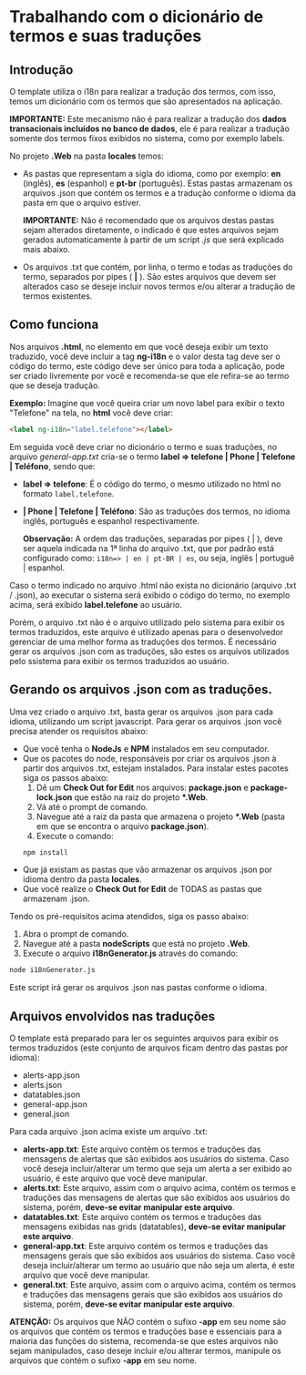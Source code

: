 # Trabalhando com o dicionário de termos e suas traduções
## Introdução
O template utiliza o i18n para realizar a tradução dos termos, com isso, temos um dicionário com os termos que são apresentados na aplicação.

**IMPORTANTE:** Este mecanismo não é para realizar a tradução dos __dados transacionais incluídos no banco de dados__, ele é para realizar a tradução somente dos termos fixos exibidos no sistema, como por exemplo labels.

No projeto **.Web** na pasta **locales** temos:
- As pastas que representam a sigla do idioma, como por exemplo: **en** (inglês), **es** (espanhol) e **pt-br** (português). Estas pastas armazenam os arquivos .json que contém os termos e a tradução conforme o idioma da pasta em que o arquivo estiver.

  **IMPORTANTE:** Não é recomendado que os arquivos destas pastas sejam alterados diretamente, o indicado é que estes arquivos sejam gerados automaticamente à partir de um script *.js* que será explicado mais abaixo.

- Os arquivos .txt que contém, por linha, o termo e todas as traduções do termo, separados por pipes ( **|** ). São estes arquivos que devem ser alterados caso se deseje incluir novos termos e/ou alterar a tradução de termos existentes.

## Como funciona
Nos arquivos **.html**, no elemento em que você deseja exibir um texto traduzido, você deve incluir a tag **ng-i18n** e o valor desta tag deve ser o código do termo, este código deve ser único para toda a aplicação, pode ser criado livremente por você e recomenda-se que ele refira-se ao termo que se deseja tradução. 

**Exemplo:** Imagine que você queira criar um novo label para exibir o texto "Telefone" na tela, no **html** você deve criar:
```html 
<label ng-i18n="label.telefone"></label>
```
Em seguida você deve criar no dicionário o termo e suas traduções, no arquivo *general-app.txt* cria-se o termo **label => telefone | Phone | Telefone | Teléfono**, sendo que:
- **label => telefone**: É o código do termo, o mesmo utilizado no html no formato ``label.telefone``.
- **| Phone | Telefone | Teléfono**: São as traduções dos termos, no idioma inglês, português e espanhol respectivamente.

  **Observação:** A ordem das traduções, separadas por pipes ( | ), deve ser aquela indicada na 1ª linha do   arquivo .txt, que por padrão está configurado como: `i18n=> | en | pt-BR | es`, ou seja, inglês | portuguê | espanhol.

Caso o termo indicado no arquivo .html não exista no dicionário (arquivo .txt / .json), ao executar o sistema será exibido o código do termo, no exemplo acima, será exibido **label.telefone** ao usuário.

Porém, o arquivo .txt não é o arquivo utilizado pelo sistema para exibir os termos traduzidos, este arquivo é utilizado apenas para o desenvolvedor gerenciar de uma melhor forma as traduções dos termos.
É necessário gerar os arquivos .json com as traduções, são estes os arquivos utilizados pelo ssistema para exibir os termos traduzidos ao usuário.

## Gerando os arquivos .json com as traduções.
Uma vez criado o arquivo .txt, basta gerar os arquivos .json para cada idioma, utilizando um script javascript.
Para gerar os arquivos .json você precisa atender os requisitos abaixo:
- Que você tenha o **NodeJs** e **NPM** instalados em seu computador.
- Que os pacotes do node, responsáveis por criar os arquivos .json à partir dos arquivos .txt, estejam instalados. Para instalar estes pacotes siga os passos abaixo:
  1. Dê um **Check Out for Edit** nos arquivos: **package.json** e **package-lock.json** que estão na raiz do projeto **\*.Web**.
  2. Vá até o prompt de comando.
  3. Navegue até a raiz da pasta que armazena o projeto **\*.Web** (pasta em que se encontra o arquivo **package.json**).
  4. Execute o comando:
  ```bash
  npm install
  ```
- Que já existam as pastas que vão armazenar os arquivos .json por idioma dentro da pasta **locales**.
- Que você realize o **Check Out for Edit** de TODAS as pastas que armazenam .json.

Tendo os pré-requisitos acima atendidos, siga os passo abaixo:
1. Abra o prompt de comando.
2. Navegue até a pasta **nodeScripts** que está no projeto **.Web**.
3. Execute o arquivo **i18nGenerator.js** através do comando: 
```bash
node i18nGenerator.js
```
Este script irá gerar os arquivos .json nas pastas conforme o idioma.

## Arquivos envolvidos nas traduções
O template está preparado para ler os seguintes arquivos para exibir os termos traduzidos (este conjunto de arquivos ficam dentro das pastas por idioma):
- alerts-app.json
- alerts.json
- datatables.json
- general-app.json
- general.json

Para cada arquivo .json acima existe um arquivo .txt:
- **alerts-app.txt**: Este arquivo contém os termos e traduções das mensagens de alertas que são exibidos aos usuários do sistema. Caso você deseja incluir/alterar um termo que seja um alerta a ser exibido ao usuário, é este arquivo que você deve manipular.
- **alerts.txt**: Este arquivo, assim com o arquivo acima, contém os termos e traduções das mensagens de alertas que são exibidos aos usuários do sistema, porém, **deve-se evitar manipular este arquivo**.
- **datatables.txt**: Este arquivo contém os termos e traduções das mensagens exibidas nas grids (datatables), **deve-se evitar manipular este arquivo**.
- **general-app.txt**: Este arquivo contém os termos e traduções das mensagens gerais que são exibidos aos usuários do sistema. Caso você deseja incluir/alterar um termo ao usuário que não seja um alerta, é este arquivo que você deve manipular.
- **general.txt**: Este arquivo, assim com o arquivo acima, contém os termos e traduções das mensagens gerais que são exibidos aos usuários do sistema, porém, **deve-se evitar manipular este arquivo**.

**ATENÇÃO:** Os arquivos que NÃO contém o sufixo **-app** em seu nome são os arquivos que contém os termos e traduções base e essenciais para a maioria das funções do sistema, recomenda-se que estes arquivos não sejam manipulados, caso deseje incluir e/ou alterar termos, manipule os arquivos que contém o sufixo **-app** em seu nome.



